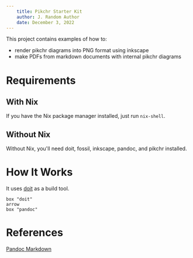 ```yaml
---
    title: Pikchr Starter Kit
    author: J. Random Author
    date: December 3, 2022
---
```


This project contains examples of how to:

- render pikchr diagrams into PNG format using inkscape
- make PDFs from markdown documents with internal pikchr diagrams

# Requirements

## With Nix

If you have the Nix package manager installed, just run `nix-shell`.

## Without Nix

Without Nix, you'll need doit, fossil, inkscape, pandoc, and pikchr installed.

# How It Works

It uses [doit](https://pydoit.org/) as a build tool.

```pikchr
box "doit"
arrow
box "pandoc"
```

# References

[Pandoc Markdown](https://pandoc.org/MANUAL.html#pandocs-markdown)


